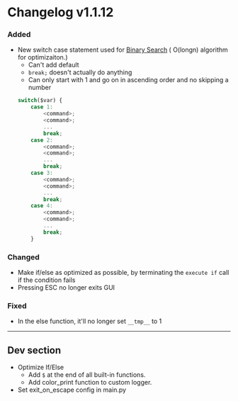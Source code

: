 # Changelog v1.1.12

### Added
- New switch case statement used for [Binary Search](https://en.wikipedia.org/wiki/Binary_search_tree) ( O(longn) algorithm for optimizaiton.)
    - Can't add default
    - `break;` doesn't actually do anything
    - Can only start with 1 and go on in ascending order and no skipping a number
    ```js
    switch($var) {
        case 1:
            <command>;
            <command>;
            ...
            break;
        case 2:
            <command>;
            <command>;
            ...
            break;
        case 3:
            <command>;
            <command>;
            ...
            break;
        case 4:
            <command>;
            <command>;
            ...
            break;
        }
    ```

### Changed
- Make if/else as optimized as possible, by terminating the `execute if` call if the condition fails
- Pressing ESC no longer exits GUI

### Fixed
- In the else function, it'll no longer set `__tmp__` to 1

---

## Dev section
- Optimize If/Else
    - Add `$` at the end of all built-in functions.
    - Add color_print function to custom logger.
- Set exit_on_escape config in main.py